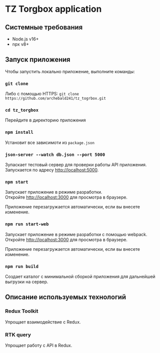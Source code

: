 # TZ Torgbox application

## Системные требования

* Node.js v16+
* npx v8+

## Запуск приложения

Чтобы запустить локально приложение, выполните команды:

### `git clone`
Либо с помощью HTTPS: `git clone https://github.com/archebald241/tz_togrbox.git`

### `cd tz_torgbox`
Перейдите в директорию приложения

### `npm install`
Установит все зависимоти из `package.json`

### `json-server --watch db.json --port 5000`

Зупаскает тестовый сервер для проверки работы API приложения.
Запускается по адресу [http://localhost:5000](http://localhost:5000).

### `npm start`

Запускает приложение в режиме разработки.\
Откройте [http://localhost:3000](http://localhost:3000) для просмотра в браузере.

Приложение перезагружается автоматически, если вы внесете изменение.

### `npm run start-web`

Запускает приложение в режиме разработки с помощью webpack.\
Откройте [http://localhost:3000](http://localhost:3000) для просмотра в браузере.

Приложение перезагружается автоматически, если вы внесете изменение.

### `npm run build`

Создает каталог с минимальной сборкой приложения для дальнейшей выгрузки на сервер.

## Описание используемых технологий

### Redux Toolkit

Упрощает взаимодействие с Redux.

### RTK query

Упрощает работу с API в Redux.
